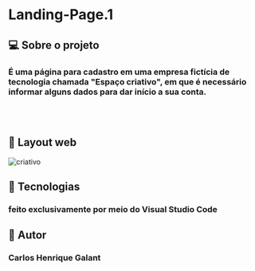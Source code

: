 # Landing-Page.1

## 💻 Sobre o projeto

### É uma página para cadastro em uma empresa fictícia de tecnologia chamada "Espaço criativo", em que é necessário informar alguns dados para dar início a sua conta.
<br>
<br>

## 🎨 Layout web

![criativo](https://user-images.githubusercontent.com/123756073/220761175-434cbe18-a1b6-40e5-923f-1cc13a182deb.png)

## 🚀 Tecnologias
### feito exclusivamente por meio do Visual Studio Code

## 🦸 Autor
### Carlos Henrique Galant
